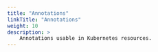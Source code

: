 ```yaml
---
title: "Annotations"
linkTitle: "Annotations"
weight: 10
description: >
    Annotations usable in Kubernetes resources.
---
```

